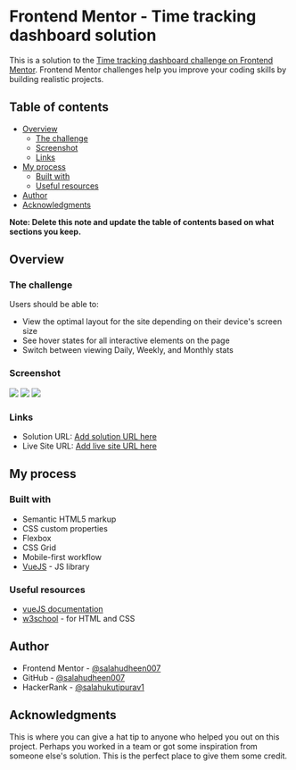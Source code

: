 # Frontend Mentor - Time tracking dashboard solution

This is a solution to the [Time tracking dashboard challenge on Frontend Mentor](https://www.frontendmentor.io/challenges/time-tracking-dashboard-UIQ7167Jw). Frontend Mentor challenges help you improve your coding skills by building realistic projects. 

## Table of contents

- [Overview](#overview)
  - [The challenge](#the-challenge)
  - [Screenshot](#screenshot)
  - [Links](#links)
- [My process](#my-process)
  - [Built with](#built-with)
  - [Useful resources](#useful-resources)
- [Author](#author)
- [Acknowledgments](#acknowledgments)

**Note: Delete this note and update the table of contents based on what sections you keep.**

## Overview

### The challenge

Users should be able to:

- View the optimal layout for the site depending on their device's screen size
- See hover states for all interactive elements on the page
- Switch between viewing Daily, Weekly, and Monthly stats

### Screenshot

![](.src/assets/s1.png)
![](.src/assets/s2.png)
![](.src/assets/s3.png)



### Links

- Solution URL: [Add solution URL here](https://your-solution-url.com)
- Live Site URL: [Add live site URL here](https://your-live-site-url.com)

## My process

### Built with

- Semantic HTML5 markup
- CSS custom properties
- Flexbox
- CSS Grid
- Mobile-first workflow
- [VueJS](https://vuejs.org/) - JS library





### Useful resources

- [vueJS documentation](https://v3.vuejs.org/guide/introduction.html) 
- [w3school](https://www.w3schools.com/) - for HTML and CSS


## Author

- Frontend Mentor - [@salahudheen007](https://www.frontendmentor.io/profile/salahudheen007)
- GitHub - [@salahudheen007](https://github.com/salahudheen007)
- HackerRank - [@salahukutipurav1](https://www.hackerrank.com/salahukutipurav1)


## Acknowledgments

This is where you can give a hat tip to anyone who helped you out on this project. Perhaps you worked in a team or got some inspiration from someone else's solution. This is the perfect place to give them some credit.

